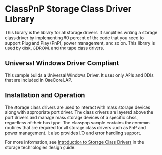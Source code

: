 <!---
    name: ClassPnP Class Driver Library 
    platform: WDM
    language: cpp
    category: Storage
    description: A library storage class driver used by disk, CDROM, and the tape class drivers.
    samplefwlink: https://go.microsoft.com/fwlink/p/?LinkId=617978
--->


ClassPnP Storage Class Driver Library
=====================================

This library is the library for all storage drivers. It simplifies writing a storage class driver by implementing 90 percent of the code that you need to support Plug and Play (PnP), power management, and so on. This library is used by disk, CDROM, and the tape class drivers.

## Universal Windows Driver Compliant
This sample builds a Universal Windows Driver. It uses only APIs and DDIs that are included in OneCoreUAP.

Installation and Operation
--------------------------

The storage class drivers are used to interact with mass storage devices along with appropriate port driver. The class drivers are layered above the port drivers and manage mass storage devices of a specific class, regardless of their bus type. The classpnp sample contains the common routines that are required for all storage class drivers such as PnP and power management. It also provides I/O and error handling support.

For more information, see [Introduction to Storage Class Drivers](https://msdn.microsoft.com/en-us/library/windows/hardware/ff559215) in the storage technologies design guide.


